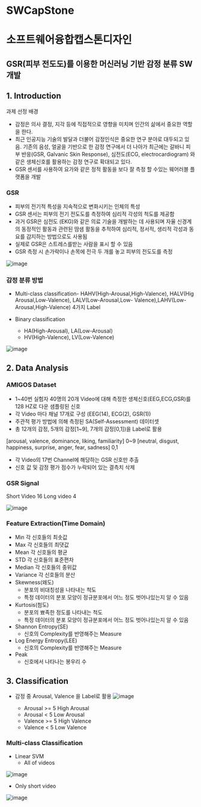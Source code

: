 # SWCapStone

# 소프트웨어융합캡스톤디자인 

## GSR(피부 전도도)를 이용한 머신러닝 기반 감정 분류 SW 개발

## 1. Introduction
과제 선정 배경
- 감정은 의사 결정, 지각 등에 직접적으로 영향을 미치며 인간의 삶에서 중요한 역할을 한다.
- 최근 인공지능 기술의 발달과 더불어 감정인식은 중요한 연구 분야로 대두되고 있음. 기존의 음성, 얼굴을 기반으로 한 감정 연구에서 더 나아가 최근에는 갈바니 피부 반응(GSR, Galvanic Skin Response), 심전도(ECG, electrocardiogram) 와 같은 생체신호를 활용하는 감정 연구로 확대되고 있다.
- GSR 센서를 사용하여 요가와 같은 정적 활동을 보다 잘 측정 할 수있는 웨어러블 플랫폼을 개발

### GSR
- 피부의 전기적 특성을 지속적으로 변화시키는 인체의 특성
- GSR 센서는 피부의 전기 전도도를 측정하여 심리적 각성의 척도를 제공함
- 과거 GSR은 심전도 (EKG)와 같은 의료 기술을 개발하는 데 사용되며 자율 신경계의 동정적인 활동과 관련된 땀샘 활동을 추적하여 심리적, 정서적, 생리적 각성과 동요를 감지하는 방법으로도 사용됨
- 실제로 GSR은 스트레스를받는 사람을 표시 할 수 있음
- GSR 측정 시 손가락이나 손목에 전극 두 개를 놓고 피부의 전도도를 측정


![image](https://user-images.githubusercontent.com/73388615/122944729-06b40580-d3b3-11eb-9478-5b4199bd5bd6.png)


### 감정 분류 방법
- Multi-class classification-
HAHV(High-Arousal,High-Valence), HALV(Hig
   Arousal,Low-Valence), LALV(Low-Arousal,Low- 
   Valence),LAHV(Low-Arousal,High-Valence) 4가지
   Label

- Binary classification
    - HA(High-Arousal), LA(Low-Arousal)
    - HV(High-Valence), LV(Low-Valence)  
    
    
![image](https://user-images.githubusercontent.com/73388615/122945330-7aeea900-d3b3-11eb-8d62-fe8ecf1f8539.png)


## 2. Data Analysis
### AMIGOS Dataset
- 1~40번 실험자 40명의 20개 Video에 대해 측정한 생체신호(EEG,ECG,GSR)를 128 HZ로 다운 샘플링된 신호
- 각 Video 마다 채널 17개로 구성 (EEG(14), ECG(2), GSR(1))
- 주관적 평가 방법에 의해 측정된 SA(Self-Assessment) 데이터셋
- 총 12개의 감정, 5개의 감정[1~9], 7개의 감정[0,1])을 Label로 활용

[arousal, valence, dominance, liking, familiarity] 0~9
   [neutral, disgust, happiness, surprise, anger, fear,
   sadness] 0,1 
- 각 Video의 17번 Channel에 해당하는 GSR 신호만 추출
- 신호 값 및 감정 평가 점수가 누락되어 있는 결측치 삭제 

### GSR Signal

Short Video 16 Long video 4

![image](https://user-images.githubusercontent.com/73388615/122945898-de78d680-d3b3-11eb-9a98-8e26eef66d94.png)

### Feature Extraction(Time Domain)
- Min 각 신호들의 최솟값 
- Max 각 신호들의 최댓값
- Mean 각 신호들의 평균
- STD 각 신호들의 표준편차
- Median 각 신호들의 중위값 
- Variance 각 신호들의 분산
- Skewness(왜도)
  - 분포의 비대칭성을 나타내는 척도
  - 특정 데이터의 분포 모양이 정규분포에서 어느 정도 벗어나있는지 알 수 있음
- Kurtosis(첨도)
   - 분포의 뾰족한 정도를 나타내는 척도
   - 특정 데이터의 분포 모양이 정규분포에서 어느 정도 벗어나있는지 알 수 있음
- Shannon Entropy(SE)
  - 신호의 Complexity를 반영해주는 Measure
- Log Energy Entropy(LEE)
  -  신호의 Complexity를 반영해주는 Measure
- Peak
  - 신호에서 나타나는 봉우리 수 

## 3. Classification

- 감정 중 Arousal, Valence 을 Label로 활용 
![image](https://user-images.githubusercontent.com/73388615/122946511-61019600-d3b4-11eb-9866-a47d94d56b22.png)

   - Arousal >= 5  High Arousal      
   - Arousal  <  5  Low Arousal
   - Valence >= 5  High Valence
   - Valence  < 5   Low Valence


### Multi-class Classification

- Linear SVM
   - All of videos 

![image](https://user-images.githubusercontent.com/73388615/122946590-74acfc80-d3b4-11eb-9e93-479320036637.png)
   - Only short video 

![image](https://user-images.githubusercontent.com/73388615/122946672-868e9f80-d3b4-11eb-8055-15111d0c4af0.png)








